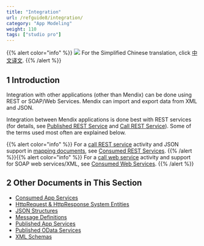 ```yaml
---
title: "Integration"
url: /refguide8/integration/
category: "App Modeling"
weight: 110
tags: ["studio pro"]
---
```


{{% alert color="info" %}}
<img src="/attachments/china.png" class="d-inline-block" /> For the Simplified Chinese translation, click [中文译文](https://cdn.mendix.tencent-cloud.com/documentation/refguide8/integration.pdf).
{{% /alert %}}

## 1 Introduction

Integration with other applications (other than Mendix) can be done using REST or SOAP/Web Services. Mendix can import and export data from XML and JSON.

Integration between Mendix applications is done best with REST services (for details, see [Published REST Service](/refguide8/published-rest-services/) and [Call REST Service](/refguide8/call-rest-action/)). Some of the terms used most often are explained below.

{{% alert color="info" %}}
For a [call REST service](/refguide8/call-rest-action/) activity and JSON support in [mapping documents](/refguide8/mapping-documents/), see [Consumed REST Services](/refguide8/consumed-rest-services/).
{{% /alert %}}{{% alert color="info" %}}
For a [call web service](/refguide8/call-web-service-action/) activity and support for SOAP web services/XML, see [Consumed Web Services](/refguide8/consumed-web-services/).
{{% /alert %}}

## 2 Other Documents in This Section

* [Consumed App Services](/refguide8/consumed-app-services/)
* [HttpRequest & HttpResponse System Entities](/refguide8/http-request-and-response-entities/request-and-response-entities)
* [JSON Structures](/refguide8/json-structures/)
* [Message Definitions](/refguide8/message-definitions/)
* [Published App Services](/refguide8/published-app-services/)
* [Published OData Services](/refguide8/published-odata-services/)
* [XML Schemas](/refguide8/xml-schemas/)
